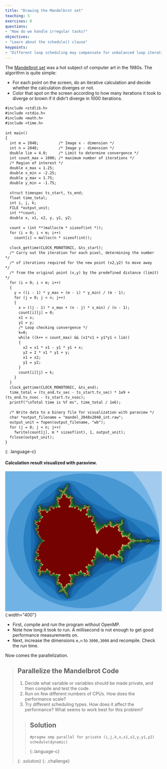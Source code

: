```yaml
---
title: "Drawing the Mandelbrot set"
teaching: 5
exercises: 0
questions:
- "How do we handle irregular tasks?"
objectives:
- "Learn about the schedule() clause"
keypoints:
- "Different loop scheduling may compensate for unbalanced loop iterations"
---
```


The <a href="https://en.wikipedia.org/wiki/Mandelbrot_set">Mandelbrot set</a>
was a hot subject of computer art in the 1980s.  The algorithm is quite simple:
- For each point on the screen, do an iterative calculation and decide whether the calculation diverges or not. 
- Color that spot on the screen according to how many iterations it took to diverge or brown if it didn't diverge in 1000 iterations.



~~~
#include <stdlib.h>
#include <stdio.h>
#include <math.h>
#include <time.h>

int main()
{
  int m = 2048;         /* Image x - dimension */
  int n = 2048;         /* Image y - dimension */
  double lim = 4.0;     /* Limit to determine convergence */
  int count_max = 1000; /* maximum number of iterations */
  /* Region of interest */
  double x_max = 1.25;
  double x_min = -2.25;
  double y_max = 1.75;
  double y_min = -1.75;

  struct timespec ts_start, ts_end;
  float time_total;
  int i, j, k;
  FILE *output_unit;
  int **count;
  double x, x1, x2, y, y1, y2;

  count = (int **)malloc(m * sizeof(int *));
  for (i = 0; i < m; i++)
    count[i] = malloc(n * sizeof(int));

  clock_gettime(CLOCK_MONOTONIC, &ts_start);
  /* Carry out the iteration for each pixel, determining the number   */
  /* of iterations required for the new point (x2,y2) to move away    */
  /* from the original point (x,y) by the predefined distance (limit) */
  for (i = 0; i < m; i++)
  {
    y = ((i - 1) * y_max + (m - i) * y_min) / (m - 1);
    for (j = 0; j < n; j++)
    {
      x = ((j - 1) * x_max + (n - j) * x_min) / (n - 1);
      count[i][j] = 0;
      x1 = x;
      y1 = y;
      /* Loop checking convergence */
      k=0;
      while ((k++ < count_max) && (x1*x1 + y1*y1 < lim))
      {
        x2 = x1 * x1 - y1 * y1 + x;
        y2 = 2 * x1 * y1 + y;
        x1 = x2;
        y1 = y2;
      }
      count[i][j] = k;
    }
  }
  clock_gettime(CLOCK_MONOTONIC, &ts_end);
  time_total = (ts_end.tv_sec - ts_start.tv_sec) * 1e9 + (ts_end.tv_nsec - ts_start.tv_nsec);
  printf("\nTotal time is %f ms", time_total / 1e6);

  /* Write data to a binary file for visualization with paraview */
  char *output_filename = "mandel_2048x2048_int.raw";
  output_unit = fopen(output_filename, "wb");
  for (j = 0; j < n; j++)
    fwrite(count[j], m * sizeof(int), 1, output_unit);
  fclose(output_unit);
}
~~~
{: .language-c}

#### Calculation result visualized with paraview. 
![](../fig/mandel.png){:width="400"}

- First, compile and run the program without OpenMP.
- Note how long it took to run. A millisecond is not enough to get good performance measurements on.
- Next, increase the dimensions `m,n` to `3000,3000` and recompile. Check the run time.

Now comes the parallelization.

> ## Parallelize the Mandelbrot Code
> 1. Decide what variable or variables should be made private, and then compile and test the code.
> 2. Run on few different numbers of CPUs. How does the performance scale?
> 3. Try different scheduling types. How does it affect the performance? What seems to work best for this problem? 
>
>> ## Solution
>>~~~
>> #pragma omp parallel for private (i,j,k,x,x1,x2,y,y1,y2) schedule(dynamic)
>>~~~
>>{:.language-c}
>>
> {: .solution}
{: .challenge}

 